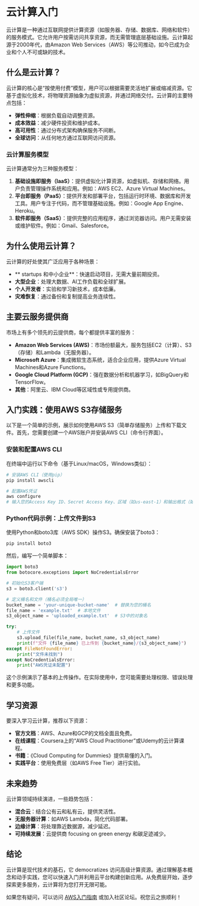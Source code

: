 # 云计算入门

云计算是一种通过互联网提供计算资源（如服务器、存储、数据库、网络和软件）的服务模式。它允许用户按需访问共享资源，而无需管理底层基础设施。云计算起源于2000年代，由Amazon Web Services（AWS）等公司推动，如今已成为企业和个人不可或缺的技术。

## 什么是云计算？
云计算的核心是“按使用付费”模型，用户可以根据需要灵活地扩展或缩减资源。它基于虚拟化技术，将物理资源抽象为虚拟资源，并通过网络交付。云计算的主要特点包括：
- **弹性伸缩**：根据负载自动调整资源。
- **成本效益**：减少硬件投资和维护成本。
- **高可用性**：通过分布式架构确保服务不间断。
- **全球访问**：从任何地方通过互联网访问资源。

### 云计算服务模型
云计算通常分为三种服务模型：
1. **基础设施即服务（IaaS）**：提供虚拟化计算资源，如虚拟机、存储和网络。用户负责管理操作系统和应用。例如：AWS EC2、Azure Virtual Machines。
2. **平台即服务（PaaS）**：提供开发和部署平台，包括运行时环境、数据库和开发工具。用户专注于代码，而不管理基础设施。例如：Google App Engine、Heroku。
3. **软件即服务（SaaS）**：提供完整的应用程序，通过浏览器访问。用户无需安装或维护软件。例如：Gmail、Salesforce。

## 为什么使用云计算？
云计算的好处使其广泛应用于各种场景：
- ** startups 和中小企业**：快速启动项目，无需大量前期投资。
- **大型企业**：处理大数据、AI工作负载和全球扩展。
- **个人开发者**：实验和学习新技术，成本低廉。
- **灾难恢复**：通过备份和复制提高业务连续性。

## 主要云服务提供商
市场上有多个领先的云提供商，每个都提供丰富的服务：
- **Amazon Web Services (AWS)**：市场份额最大，服务包括EC2（计算）、S3（存储）和Lambda（无服务器）。
- **Microsoft Azure**：集成微软生态系统，适合企业应用，提供Azure Virtual Machines和Azure Functions。
- **Google Cloud Platform (GCP)**：强在数据分析和机器学习，如BigQuery和TensorFlow。
- **其他**：阿里云、IBM Cloud等区域性或专用提供商。

## 入门实践：使用AWS S3存储服务
以下是一个简单的示例，展示如何使用AWS S3（简单存储服务）上传和下载文件。首先，您需要创建一个AWS账户并安装AWS CLI（命令行界面）。

### 安装和配置AWS CLI
在终端中运行以下命令（基于Linux/macOS，Windows类似）：
```bash
# 安装AWS CLI（使用pip）
pip install awscli

# 配置AWS凭证
aws configure
# 输入您的Access Key ID、Secret Access Key、区域（如us-east-1）和输出格式（如json）
```

### Python代码示例：上传文件到S3
使用Python和boto3库（AWS SDK）操作S3。确保安装了boto3：
```bash
pip install boto3
```

然后，编写一个简单脚本：
```python
import boto3
from botocore.exceptions import NoCredentialsError

# 初始化S3客户端
s3 = boto3.client('s3')

# 定义桶名和文件（桶名必须全局唯一）
bucket_name = 'your-unique-bucket-name'  # 替换为您的桶名
file_name = 'example.txt'  # 本地文件
s3_object_name = 'uploaded_example.txt'  # S3中的对象名

try:
    # 上传文件
    s3.upload_file(file_name, bucket_name, s3_object_name)
    print(f"文件 {file_name} 已上传到 {bucket_name}/{s3_object_name}")
except FileNotFoundError:
    print("文件未找到")
except NoCredentialsError:
    print("AWS凭证未配置")
```

这个示例演示了基本的上传操作。在实际使用中，您可能需要处理权限、错误处理和更多功能。

## 学习资源
要深入学习云计算，推荐以下资源：
- **官方文档**：AWS、Azure和GCP的文档全面且免费。
- **在线课程**：Coursera上的“AWS Cloud Practitioner”或Udemy的云计算课程。
- **书籍**：《Cloud Computing for Dummies》提供易懂的入门。
- **实践平台**：使用免费层（如AWS Free Tier）进行实验。

## 未来趋势
云计算领域持续演进，一些趋势包括：
- **混合云**：结合公有云和私有云，提供灵活性。
- **无服务器计算**：如AWS Lambda，简化代码部署。
- **边缘计算**：将处理靠近数据源，减少延迟。
- **可持续发展**：云提供商 focusing on green energy 和碳足迹减少。

## 结论
云计算是现代技术的基石，它 democratizes 访问高级计算资源。通过理解基本概念和动手实践，您可以快速入门并利用云平台构建创新应用。从免费层开始，逐步探索更多服务，云计算将为您打开无限可能。

如果您有疑问，可以访问 [AWS入门指南](https://aws.amazon.com/getting-started/) 或加入社区论坛。祝您云之旅顺利！